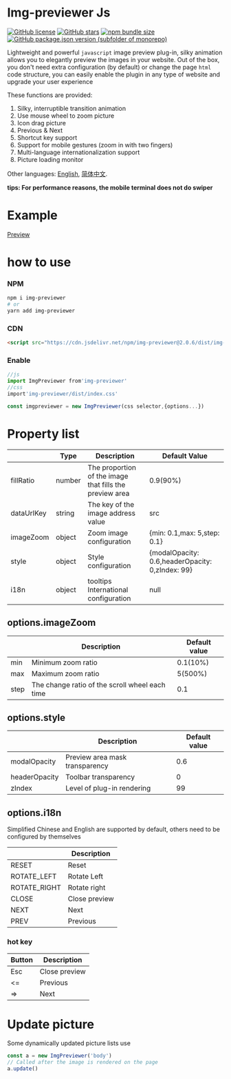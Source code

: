 # Img-previewer Js

[![GitHub license](https://img.shields.io/github/license/yue1123/img-previewer?style=flat-square)](https://github.com/yue1123/img-previewer/blob/main/LICENSE)
[![GitHub stars](https://img.shields.io/github/stars/yue1123/img-previewer?style=flat-square)](https://github.com/yue1123/img-previewer/stargazers)
<a href="https://www.npmjs.com/package/img-previewer">
<img src="https://img.shields.io/bundlephobia/minzip/img-previewer?color=%234ec820&style=flat-square" alt="npm bundle size">
</a>
<a href="https://github.com/yue1123/img-previewer/releases">
<img src="https://img.shields.io/github/package-json/v/yue1123/img-previewer?color=f90&style=flat-square" alt="GitHub package.json version (subfolder of monorepo)">
</a>

Lightweight and powerful `javascript` image preview plug-in, silky animation allows you to elegantly preview the images in your website. Out of the box, you don't need extra configuration (by default) or change the page `html` code structure, you can easily enable the plugin in any type of website and upgrade your user experience

These functions are provided:

1. Silky, interruptible transition animation
2. Use mouse wheel to zoom picture
3. Icon drag picture
4. Previous & Next
5. Shortcut key support
6. Support for mobile gestures (zoom in with two fingers)
7. Multi-language internationalization support
8. Picture loading monitor

Other languages: [English](./README.md), [简体中文](./README.zh_cn.md).

**tips: For performance reasons, the mobile terminal does not do swiper**

# Example

[Preview](https://yue1123.github.io/img-previewer/demo/index.es.html)

# how to use

### NPM

```bash
npm i img-previewer
# or
yarn add img-previewer
```

### CDN

```html
<script src="https://cdn.jsdelivr.net/npm/img-previewer@2.0.6/dist/img-previewer.min.js"></script>
```

### Enable

```js
//js
import ImgPreviewer from'img-previewer'
//css
import'img-previewer/dist/index.css'

const imgpreviewer = new ImgPreviewer(css selector,{options...})
```

# Property list

|            | Type   | Description                                             | Default Value                                   |
| ---------- | ------ | ------------------------------------------------------- | ----------------------------------------------- |
| fillRatio  | number | The proportion of the image that fills the preview area | 0.9(90%)                                        |
| dataUrlKey | string | The key of the image address value                      | src                                             |
| imageZoom  | object | Zoom image configuration                                | {min: 0.1,max: 5,step: 0.1}                     |
| style      | object | Style configuration                                     | {modalOpacity: 0.6,headerOpacity: 0,zIndex: 99} |
| i18n       | object | tooltips International configuration                    | null                                    |

## options.imageZoom

|      | Description                                    | Default value |
| ---- | ---------------------------------------------- | ------------- |
| min  | Minimum zoom ratio                             | 0.1(10%)      |
| max  | Maximum zoom ratio                             | 5(500%)       |
| step | The change ratio of the scroll wheel each time | 0.1           |

## options.style

|               | Description                    | Default value |
| ------------- | ------------------------------ | ------------- |
| modalOpacity  | Preview area mask transparency | 0.6           |
| headerOpacity | Toolbar transparency           | 0             |
| zIndex        | Level of plug-in rendering     | 99            |

## options.i18n

Simplified Chinese and English are supported by default, others need to be configured by themselves

|              | Description   |
| ------------ | ------------- |
| RESET        | Reset         |
| ROTATE_LEFT  | Rotate Left   |
| ROTATE_RIGHT | Rotate right  |
| CLOSE        | Close preview |
| NEXT         | Next          |
| PREV         | Previous      |

### hot key

| Button | Description   |
| ------ | ------------- |
| Esc    | Close preview |
| <=     | Previous      |
| =>     | Next          |

# Update picture

Some dynamically updated picture lists use

```js
const a = new ImgPreviewer('body')
// Called after the image is rendered on the page
a.update()
```
